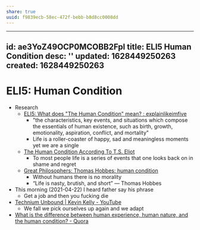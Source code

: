 ```yaml
---
share: true
uuid: f9839ecb-58ec-472f-bebb-b8d8cc0008dd
---
```

---
id: ae3YoZ49OCP0MCOBB2Fpl
title: ELI5 Human Condition
desc: ''
updated: 1628449250263
created: 1628449250263
---
# ELI5: Human Condition
*   Research
    *   [ELI5: What does "The Human Condition" mean? : explainlikeimfive](https://www.reddit.com/r/explainlikeimfive/comments/7sva60/eli5_what_does_the_human_condition_mean/)
        *   "the characteristics, key events, and situations which compose the essentials of human existence, such as birth, growth, emotionality, aspiration, conflict, and mortality"
        *   Life is a roller-coaster of happy, sad and meaningless moments yet we are a single
    *   [The Human Condition According To T.S. Eliot](https://www.theodysseyonline.com/exposing-kids-to-nature)
        *   To most people life is a series of events that one looks back on in shame and regret
    *   [Great Philosophers: Thomas Hobbes: human condition](https://oregonstate.edu/instruct/phl201/modules/Philosophers/Hobbes/hobbes_human_nature.html)
        *   Without humans there is no morality
        *   “Life is nasty, brutish, and short” ― Thomas Hobbes 
*   This morning (2021-04-22) I heard father say his phrase
    *   Get a job and then you fucking die
*   [Technium Unbound | Kevin Kelly - YouTube](https://www.youtube.com/watch?v=WujjrFhQZnc)
    *   We fall we pick ourselves up again and we adapt
*   [What is the difference between human experience, human nature, and the human condition? - Quora](https://www.quora.com/What-is-the-difference-between-human-experience-human-nature-and-the-human-condition?share=1)
